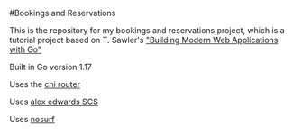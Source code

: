 #Bookings and Reservations

This is the repository for my bookings and reservations project, which is a tutorial project based on T. Sawler's ["Building Modern Web Applications with Go"](https://www.udemy.com/course/building-modern-web-applications-with-go/)

Built in Go version 1.17

Uses the [chi router](github.com/go-chi/chi/v5)

Uses [alex edwards SCS](github.com/alexedwards/scs/v2)

Uses [nosurf](github.com/justinas/nosurf)